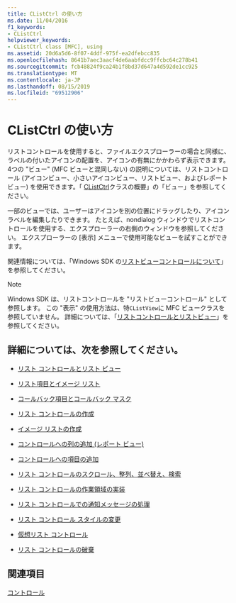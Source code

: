 ```yaml
---
title: CListCtrl の使い方
ms.date: 11/04/2016
f1_keywords:
- CListCtrl
helpviewer_keywords:
- CListCtrl class [MFC], using
ms.assetid: 20d6a5d6-8f07-4ddf-975f-ea2dfebcc835
ms.openlocfilehash: 8641b7aec3aacf4de6aabfdcc9ffcbc64c278b41
ms.sourcegitcommit: fcb48824f9ca24b1f8bd37d647a4d592de1cc925
ms.translationtype: MT
ms.contentlocale: ja-JP
ms.lasthandoff: 08/15/2019
ms.locfileid: "69512906"
---
```

# <a name="using-clistctrl"></a>CListCtrl の使い方

リストコントロールを使用すると、ファイルエクスプローラーの場合と同様に、ラベルの付いたアイコンの配置を、アイコンの有無にかかわらず表示できます。 4つの "ビュー" (MFC ビューと混同しない) の説明については、リストコントロール (アイコンビュー、小さいアイコンビュー、リストビュー、およびレポートビュー) を使用できます。「 [CListCtrl](../mfc/reference/clistctrl-class.md)クラスの概要」の「ビュー」を参照してください。

一部のビューでは、ユーザーはアイコンを別の位置にドラッグしたり、アイコンラベルを編集したりできます。 たとえば、nondialog ウィンドウでリストコントロールを使用する、エクスプローラーの右側のウィンドウを参照してください。 エクスプローラーの [表示] メニューで使用可能なビューを試すことができます。

関連情報については、「Windows SDK の[リストビューコントロールについて](/windows/win32/Controls/list-view-controls-overview)」を参照してください。

> [!NOTE]
>  Windows SDK は、リストコントロールを "リストビューコントロール" として参照します。 この "表示" の使用方法は、特`CListView`に MFC ビュークラスを参照していません。 詳細については、「[リストコントロールとリストビュー](../mfc/list-control-and-list-view.md)」を参照してください。

## <a name="what-do-you-want-to-know-more-about"></a>詳細については、次を参照してください。

- [リスト コントロールとリスト ビュー](../mfc/list-control-and-list-view.md)

- [リスト項目とイメージ リスト](../mfc/list-items-and-image-lists.md)

- [コールバック項目とコールバック マスク](../mfc/callback-items-and-the-callback-mask.md)

- [リスト コントロールの作成](../mfc/creating-the-list-control.md)

- [イメージ リストの作成](../mfc/creating-the-image-lists.md)

- [コントロールへの列の追加 (レポート ビュー)](../mfc/adding-columns-to-the-control-report-view.md)

- [コントロールへの項目の追加](../mfc/adding-items-to-the-control.md)

- [リスト コントロールのスクロール、整列、並べ替え、検索](../mfc/scrolling-arranging-sorting-and-finding-in-list-controls.md)

- [リスト コントロールの作業領域の実装](../mfc/implementing-working-areas-in-list-controls.md)

- [リスト コントロールでの通知メッセージの処理](../mfc/processing-notification-messages-in-list-controls.md)

- [リスト コントロール スタイルの変更](../mfc/changing-list-control-styles.md)

- [仮想リスト コントロール](../mfc/virtual-list-controls.md)

- [リスト コントロールの破棄](../mfc/destroying-the-list-control.md)

## <a name="see-also"></a>関連項目

[コントロール](../mfc/controls-mfc.md)
